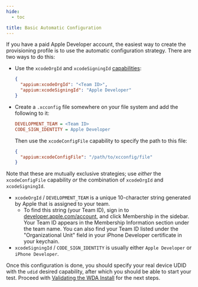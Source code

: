 ```yaml
---
hide:
  - toc

title: Basic Automatic Configuration
---
```


If you have a paid Apple Developer account, the easiest way to create the provisioning profile is
to use the automatic configuration strategy. There are two ways to do this:

* Use the `xcodeOrgId` and `xcodeSigningId` [capabilities](../reference/capabilities.md):
    ```json
    {
      "appium:xcodeOrgId": "<Team ID>",
      "appium:xcodeSigningId": "Apple Developer"
    }
    ```
* Create a `.xcconfig` file somewhere on your file system and add the following to it:
  ```ini
  DEVELOPMENT_TEAM = <Team ID>
  CODE_SIGN_IDENTITY = Apple Developer
  ```
  Then use the `xcodeConfigFile` capability to specify the path to this file:
  ```json
  {
    "appium:xcodeConfigFile": "/path/to/xcconfig/file"
  }
  ```

Note that these are mutually exclusive strategies; use _either_ the `xcodeConfigFile` capability
_or_ the combination of `xcodeOrgId` and `xcodeSigningId`.

* `xcodeOrgId` / `DEVELOPMENT_TEAM` is a unique 10-character string generated by Apple that is
  assigned to your team.
    * To find this string (your Team ID), sign in to [developer.apple.com/account](https://developer.apple.com/account),
      and click Membership in the sidebar. Your Team ID appears in the Membership Information
      section under the team name. You can also find your Team ID listed under the "Organizational
      Unit" field in your iPhone Developer certificate in your keychain.
* `xcodeSigningId` / `CODE_SIGN_IDENTITY` is usually either `Apple Developer` or `iPhone Developer`.

Once this configuration is done, you should specify your real device UDID with the `udid` desired
capability, after which you should be able to start your test. Proceed with
[Validating the WDA Install](./real-device-config.md#validating-the-wda-install) for the next steps.
